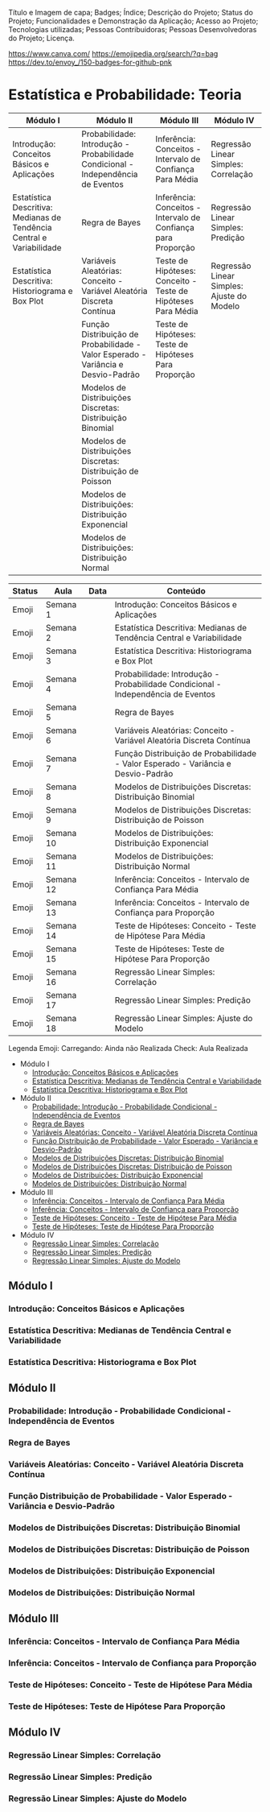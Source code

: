 Título e Imagem de capa;
Badges;
Índice;
Descrição do Projeto;
Status do Projeto;
Funcionalidades e Demonstração da Aplicação;
Acesso ao Projeto;
Tecnologias utilizadas;
Pessoas Contribuidoras;
Pessoas Desenvolvedoras do Projeto;
Licença.

https://www.canva.com/
https://emojipedia.org/search/?q=bag
https://dev.to/envoy_/150-badges-for-github-pnk

# Estatística e Probabilidade: Teoria

| Módulo I | Módulo II | Módulo III | Módulo IV |
|---|---|---|---|
|Introdução: Conceitos Básicos e Aplicações |Probabilidade: Introdução - Probabilidade Condicional - Independência de Eventos |Inferência: Conceitos - Intervalo de Confiança Para Média |Regressão Linear Simples: Correlação|
|Estatística Descritiva: Medianas de Tendência Central e Variabilidade |Regra de Bayes |Inferência: Conceitos - Intervalo de Confiança para Proporção |Regressão Linear Simples: Predição|
|Estatística Descritiva: Historiograma e Box Plot |Variáveis Aleatórias: Conceito - Variável Aleatória Discreta Contínua |Teste de Hipóteses: Conceito - Teste de Hipóteses Para Média |Regressão Linear Simples: Ajuste do Modelo|
||Função Distribuição de Probabilidade - Valor Esperado - Variância e Desvio-Padrão |Teste de Hipóteses: Teste de Hipóteses Para Proporção||
||Modelos de Distribuições Discretas: Distribuição Binomial|||
||Modelos de Distribuições Discretas: Distribuição de Poisson|||
||Modelos de Distribuições: Distribuição Exponencial|||
||Modelos de Distribuições: Distribuição Normal|||

|Status|Aula|Data|Conteúdo|
|---|---|---|---|
|Emoji|Semana 1||Introdução: Conceitos Básicos e Aplicações|
|Emoji|Semana 2||Estatística Descritiva: Medianas de Tendência Central e Variabilidade|
|Emoji|Semana 3||Estatística Descritiva: Historiograma e Box Plot|
|Emoji|Semana 4||Probabilidade: Introdução - Probabilidade Condicional - Independência de Eventos|
|Emoji|Semana 5||Regra de Bayes|
|Emoji|Semana 6||Variáveis Aleatórias: Conceito - Variável Aleatória Discreta Contínua|
|Emoji|Semana 7||Função Distribuição de Probabilidade - Valor Esperado - Variância e Desvio-Padrão|
|Emoji|Semana 8||Modelos de Distribuições Discretas: Distribuição Binomial|
|Emoji|Semana 9||Modelos de Distribuições Discretas: Distribuição de Poisson|
|Emoji|Semana 10||Modelos de Distribuições: Distribuição Exponencial|
|Emoji|Semana 11||Modelos de Distribuições: Distribuição Normal|
|Emoji|Semana 12||Inferência: Conceitos - Intervalo de Confiança Para Média|
|Emoji|Semana 13||Inferência: Conceitos - Intervalo de Confiança para Proporção|
|Emoji|Semana 14||Teste de Hipóteses: Conceito - Teste de Hipótese Para Média|
|Emoji|Semana 15||Teste de Hipóteses: Teste de Hipótese Para Proporção|
|Emoji|Semana 16||Regressão Linear Simples: Correlação|
|Emoji|Semana 17||Regressão Linear Simples: Predição|
|Emoji|Semana 18||Regressão Linear Simples: Ajuste do Modelo|

Legenda Emoji:
Carregando: Ainda não Realizada
Check: Aula Realizada

- Módulo I
    - [Introdução: Conceitos Básicos e Aplicações](#introdução-conceitos-básicos-e-aplicações)
    - [Estatística Descritiva: Medianas de Tendência Central e Variabilidade](#estatística-descritiva-medianas-de-tendência-central-e-variabilidade)
    - [Estatística Descritiva: Historiograma e Box Plot](#estatística-descritiva-historiograma-e-box-plot)
- Módulo II
    - [Probabilidade: Introdução - Probabilidade Condicional - Independência de Eventos](#probabilidade-introdução---probabilidade-condicional---independência-de-eventos)
    - [Regra de Bayes](#regra-de-bayes)
    - [Variáveis Aleatórias: Conceito - Variável Aleatória Discreta Contínua](#variáveis-aleatórias-conceito---variável-aleatória-discreta-contínua)
    - [Função Distribuição de Probabilidade - Valor Esperado - Variância e Desvio-Padrão](#função-distribuição-de-probabilidade---valor-esperado---variância-e-desvio-padrão)
    - [Modelos de Distribuições Discretas: Distribuição Binomial](#modelos-de-distribuições-discretas-distribuição-binomial)
    - [Modelos de Distribuições Discretas: Distribuição de Poisson](#modelos-de-distribuições-discretas-distribuição-de-poisson)
    - [Modelos de Distribuições: Distribuição Exponencial](#modelos-de-distribuições-distribuição-exponencial)
    - [Modelos de Distribuições: Distribuição Normal](#modelos-de-distribuições-distribuição-normal)
- Módulo III
    - [Inferência: Conceitos - Intervalo de Confiança Para Média](#inferência-conceitos---intervalo-de-confiança-para-média)
    - [Inferência: Conceitos - Intervalo de Confiança para Proporção](#inferência-conceitos---intervalo-de-confiança-para-proporção)
    - [Teste de Hipóteses: Conceito - Teste de Hipótese Para Média](#teste-de-hipóteses-conceito---teste-de-hipótese-para-média)
    - [Teste de Hipóteses: Teste de Hipótese Para Proporção](#teste-de-hipóteses-teste-de-hipótese-para-proporção)
- Módulo IV
    - [Regressão Linear Simples: Correlação](#regressão-linear-simples-correlação)
    - [Regressão Linear Simples: Predição](#regressão-linear-simples-predição)
    - [Regressão Linear Simples: Ajuste do Modelo](#regressão-linear-simples-ajuste-do-modelo)

## Módulo I

### Introdução: Conceitos Básicos e Aplicações
### Estatística Descritiva: Medianas de Tendência Central e Variabilidade
### Estatística Descritiva: Historiograma e Box Plot

## Módulo II

### Probabilidade: Introdução - Probabilidade Condicional - Independência de Eventos
### Regra de Bayes
### Variáveis Aleatórias: Conceito - Variável Aleatória Discreta Contínua
### Função Distribuição de Probabilidade - Valor Esperado - Variância e Desvio-Padrão
### Modelos de Distribuições Discretas: Distribuição Binomial
### Modelos de Distribuições Discretas: Distribuição de Poisson
### Modelos de Distribuições: Distribuição Exponencial
### Modelos de Distribuições: Distribuição Normal

## Módulo III

### Inferência: Conceitos - Intervalo de Confiança Para Média
### Inferência: Conceitos - Intervalo de Confiança para Proporção
### Teste de Hipóteses: Conceito - Teste de Hipótese Para Média
### Teste de Hipóteses: Teste de Hipótese Para Proporção

## Módulo IV

### Regressão Linear Simples: Correlação
### Regressão Linear Simples: Predição
### Regressão Linear Simples: Ajuste do Modelo
